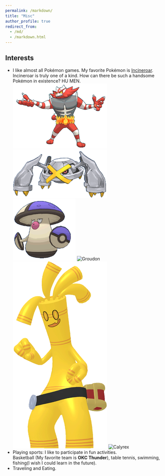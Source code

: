 ```yaml
---
permalink: /markdown/
title: "Misc"
author_profile: true
redirect_from: 
  - /md/
  - /markdown.html
---
```


## Interests

* I like almost all Pokémon games. My favorite Pokémon is [Incineroar](https://www.pokemon.com/us/pokedex/incineroar).<br>
  Incineroar is truly one of a kind. How can there be such a handsome Pokémon in existence? HU MEN.
  <img src="/images/incineroar.gif" alt="Incineroar" width="300"> <img src="/images/metagross.gif" alt="Metagross" width="300"> <img src="/images/amoongus.gif" alt="Amoongus" width="200">
  <img src="/images/Groudon.gif" alt="Groudon" width="300">  <img src="/images/Gholdengo.gif" alt="Gholdengo" width="300">  <img src="/images/Calyrex.gif" alt="Calyrex" width="200">
* Playing sports: I like to participate in fun activities.<br>
  Basketball (My favorite team is **OKC Thunder**), table tennis, swimming, fishing(I wish I could learn in the future).
* Traveling and Eating.


